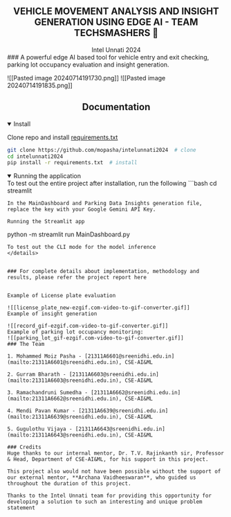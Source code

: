 ## <div align="center">VEHICLE MOVEMENT ANALYSIS AND INSIGHT GENERATION USING EDGE AI - TEAM TECHSMASHERS  🚀</div>

 <div align="center">Intel Unnati 2024 </div>
### A powerful edge AI based tool for vehicle entry and exit checking, parking lot occupancy evaluation and insight generation. 



![[Pasted image 20240714191730.png]] 
![[Pasted image 20240714191835.png]]
## <div align="center">Documentation</div>
<details open>
<summary>Install</summary>

Clone repo and install [requirements.txt](https://github.com/ultralytics/yolov5/blob/master/requirements.txt) 

```bash
git clone https://github.com/mopasha/intelunnati2024  # clone
cd intelunnati2024
pip install -r requirements.txt  # install
```
</details>

  
<details open>
<summary>Running the application</summary>
To test out the entire project after installation, run the following
```bash
cd streamlit

```
In the MainDashboard and Parking Data Insights generation file, replace the key with your Google Gemini API Key.

Running the Streamlit app
```
python -m streamlit run MainDashboard.py
```
To test out the CLI mode for the model inference
</details>


### For complete details about implementation, methodology and results, please refer the project report here


Example of License plate evaluation

![[license_plate_new-ezgif.com-video-to-gif-converter.gif]]
Example of insight generation

![[record_gif-ezgif.com-video-to-gif-converter.gif]]
Example of parking lot occupancy monitoring:
![[parking_lot_gif-ezgif.com-video-to-gif-converter.gif]]
### The Team

1. Mohammed Moiz Pasha - [21311A6601@sreenidhi.edu.in](mailto:21311A6601@sreenidhi.edu.in), CSE-AI&ML

2. Gurram Bharath - [21311A6603@sreenidhi.edu.in](mailto:21311A6603@sreenidhi.edu.in), CSE-AI&ML

3. Ramachandruni Sumedha - [21311A6662@sreenidhi.edu.in](mailto:21311A6662@sreenidhi.edu.in), CSE-AI&ML

4. Mendi Pavan Kumar - [21311A6639@sreenidhi.edu.in](mailto:21311A6639@sreenidhi.edu.in), CSE-AI&ML

5. Gugulothu Vijaya - [21311A6643@sreenidhi.edu.in](mailto:21311A6643@sreenidhi.edu.in), CSE-AI&ML

### Credits 
Huge thanks to our internal mentor, Dr. T.V. Rajinkanth sir, Professor & Head, Department of CSE-AI&ML, for his support in this project.

This project also would not have been possible without the support of our external mentor, **Archana Vaidheeswaran**, who guided us throughout the duration of this project. 

Thanks to the Intel Unnati team for providing this opportunity for developing a solution to such an interesting and unique problem statement
